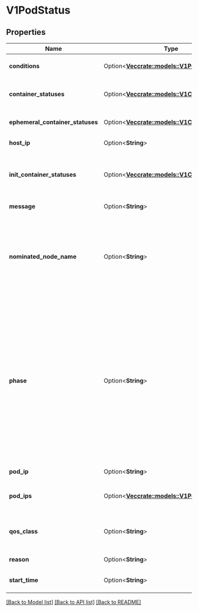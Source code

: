 # V1PodStatus

## Properties

Name | Type | Description | Notes
------------ | ------------- | ------------- | -------------
**conditions** | Option<[**Vec<crate::models::V1PodCondition>**](v1.PodCondition.md)> | Current service state of pod. More info: https://kubernetes.io/docs/concepts/workloads/pods/pod-lifecycle#pod-conditions | [optional]
**container_statuses** | Option<[**Vec<crate::models::V1ContainerStatus>**](v1.ContainerStatus.md)> | The list has one entry per container in the manifest. Each entry is currently the output of `docker inspect`. More info: https://kubernetes.io/docs/concepts/workloads/pods/pod-lifecycle#pod-and-container-status | [optional]
**ephemeral_container_statuses** | Option<[**Vec<crate::models::V1ContainerStatus>**](v1.ContainerStatus.md)> | Status for any ephemeral containers that have run in this pod. This field is alpha-level and is only populated by servers that enable the EphemeralContainers feature. | [optional]
**host_ip** | Option<**String**> | IP address of the host to which the pod is assigned. Empty if not yet scheduled. | [optional]
**init_container_statuses** | Option<[**Vec<crate::models::V1ContainerStatus>**](v1.ContainerStatus.md)> | The list has one entry per init container in the manifest. The most recent successful init container will have ready = true, the most recently started container will have startTime set. More info: https://kubernetes.io/docs/concepts/workloads/pods/pod-lifecycle#pod-and-container-status | [optional]
**message** | Option<**String**> | A human readable message indicating details about why the pod is in this condition. | [optional]
**nominated_node_name** | Option<**String**> | nominatedNodeName is set only when this pod preempts other pods on the node, but it cannot be scheduled right away as preemption victims receive their graceful termination periods. This field does not guarantee that the pod will be scheduled on this node. Scheduler may decide to place the pod elsewhere if other nodes become available sooner. Scheduler may also decide to give the resources on this node to a higher priority pod that is created after preemption. As a result, this field may be different than PodSpec.nodeName when the pod is scheduled. | [optional]
**phase** | Option<**String**> | The phase of a Pod is a simple, high-level summary of where the Pod is in its lifecycle. The conditions array, the reason and message fields, and the individual container status arrays contain more detail about the pod's status. There are five possible phase values:  Pending: The pod has been accepted by the Kubernetes system, but one or more of the container images has not been created. This includes time before being scheduled as well as time spent downloading images over the network, which could take a while. Running: The pod has been bound to a node, and all of the containers have been created. At least one container is still running, or is in the process of starting or restarting. Succeeded: All containers in the pod have terminated in success, and will not be restarted. Failed: All containers in the pod have terminated, and at least one container has terminated in failure. The container either exited with non-zero status or was terminated by the system. Unknown: For some reason the state of the pod could not be obtained, typically due to an error in communicating with the host of the pod.  More info: https://kubernetes.io/docs/concepts/workloads/pods/pod-lifecycle#pod-phase | [optional]
**pod_ip** | Option<**String**> | IP address allocated to the pod. Routable at least within the cluster. Empty if not yet allocated. | [optional]
**pod_ips** | Option<[**Vec<crate::models::V1PodIp>**](v1.PodIP.md)> | podIPs holds the IP addresses allocated to the pod. If this field is specified, the 0th entry must match the podIP field. Pods may be allocated at most 1 value for each of IPv4 and IPv6. This list is empty if no IPs have been allocated yet. | [optional]
**qos_class** | Option<**String**> | The Quality of Service (QOS) classification assigned to the pod based on resource requirements See PodQOSClass type for available QOS classes More info: https://git.k8s.io/community/contributors/design-proposals/node/resource-qos.md | [optional]
**reason** | Option<**String**> | A brief CamelCase message indicating details about why the pod is in this state. e.g. 'Evicted' | [optional]
**start_time** | Option<**String**> | RFC 3339 date and time at which the object was acknowledged by the Kubelet. This is before the Kubelet pulled the container image(s) for the pod. | [optional]

[[Back to Model list]](../README.md#documentation-for-models) [[Back to API list]](../README.md#documentation-for-api-endpoints) [[Back to README]](../README.md)


